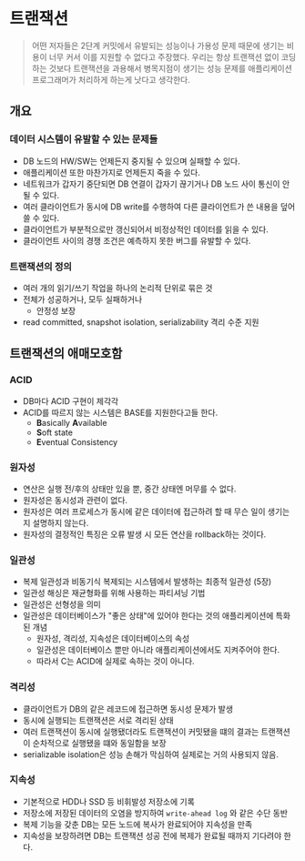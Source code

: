 # 트랜잭션

> 어떤 저자들은 2단계 커밋에서 유발되는 성능이나 가용성 문제 때문에 생기는 비용이 너무 커서 이를 지원할 수 없다고 주장했다. 우리는 항상 트랜잭션 없이 코딩하는 것보다 트랜잭션을 과용해서 병목지점이 생기는 성능 문제를 애플리케이션 프로그래머가 처리하게 하는게 낫다고 생각한다.

## 개요

### 데이터 시스템이 유발할 수 있는 문제들

- DB 노드의 HW/SW는 언제든지 중지될 수 있으며 실패할 수 있다.
- 애플리케이션 또한 마찬가지로 언제든지 죽을 수 있다.
- 네트워크가 갑자기 중단되면 DB 연결이 갑자기 끊기거나 DB 노드 사이 통신이 안될 수 있다.
- 여러 클라이언트가 동시에 DB write를 수행하여 다른 클라이언트가 쓴 내용을 덮어쓸 수 있다.
- 클라이언트가 부분적으로만 갱신되어서 비정상적인 데이터를 읽을 수 있다.
- 클라이언트 사이의 경쟁 조건은 예측하지 못한 버그를 유발할 수 있다.

### 트랜잭션의 정의

- 여러 개의 읽기/쓰기 작업을 하나의 논리적 단위로 묶은 것
- 전체가 성공하거나, 모두 실패하거나
    - 안정성 보장
- read committed, snapshot isolation, serializability 격리 수준 지원

## 트랜잭션의 애매모호함

### ACID

- DB마다 ACID 구현이 제각각
- ACID를 따르지 않는 시스템은 BASE를 지원한다고들 한다.
    - **B**asically **A**vailable
    - **S**oft state
    - **E**ventual Consistency

### 원자성

- 연산은 실행 전/후의 상태만 있을 뿐, 중간 상태엔 머무를 수 없다.
- 원자성은 동시성과 관련이 없다.
- 원자성은 여러 프로세스가 동시에 같은 데이터에 접근하려 할 때 무슨 일이 생기는지 설명하지 않는다.
- 원자성의 결정적인 특징은 오류 발생 시 모든 연산을 rollback하는 것이다.

### 일관성

- 복제 일관성과 비동기식 복제되는 시스템에서 발생하는 최종적 일관성 (5장)
- 일관성 해싱은 재균형화를 위해 사용하는 파티셔닝 기법
- 일관성은 선형성을 의미
- 일관성은 데이터베이스가 "좋은 상태"에 있어야 한다는 것의 애플리케이션에 특화된 개념
    - 원자성, 격리성, 지속성은 데이터베이스의 속성
    - 일관성은 데이터베이스 뿐만 아니라 애플리케이션에서도 지켜주어야 한다.
    - 따라서 C는 ACID에 실제로 속하는 것이 아니다.

### 격리성

- 클라이언트가 DB의 같은 레코드에 접근하면 동시성 문제가 발생
- 동시에 실행되는 트랜잭션은 서로 격리된 상태
- 여러 트랜잭션이 동시에 실행됐더라도 트랜잭션이 커밋됐을 떄의 결과는 트랜잭션이 순차적으로 실행됐을 떄와 동일함을 보장
- serializable isolation은 성능 손해가 막심하여 실제로는 거의 사용되지 않음.

### 지속성

- 기본적으로 HDD나 SSD 등 비휘발성 저장소에 기록
- 저장소에 저장된 데이터의 오염을 방지하여 `write-ahead log` 와 같은 수단 동반
- 복제 기능을 갖춘 DB는 모든 노드에 복사가 완료되어야 지속성을 만족
- 지속성을 보장하려면 DB는 트랜잭션 성공 전에 복제가 완료될 때까지 기다려야 한다.
